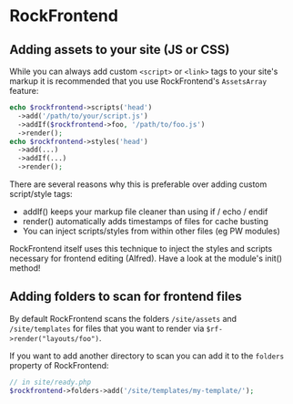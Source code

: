 # RockFrontend

## Adding assets to your site (JS or CSS)

While you can always add custom `<script>` or `<link>` tags to your site's markup it is recommended that you use RockFrontend's `AssetsArray` feature:

```php
echo $rockfrontend->scripts('head')
  ->add('/path/to/your/script.js')
  ->addIf($rockfrontend->foo, '/path/to/foo.js')
  ->render();
echo $rockfrontend->styles('head')
  ->add(...)
  ->addIf(...)
  ->render();
```

There are several reasons why this is preferable over adding custom script/style tags:

* addIf() keeps your markup file cleaner than using if / echo / endif
* render() automatically adds timestamps of files for cache busting
* You can inject scripts/styles from within other files (eg PW modules)

RockFrontend itself uses this technique to inject the styles and scripts necessary for frontend editing (Alfred). Have a look at the module's init() method!

## Adding folders to scan for frontend files

By default RockFrontend scans the folders `/site/assets` and `/site/templates` for files that you want to render via `$rf->render("layouts/foo")`.

If you want to add another directory to scan you can add it to the `folders` property of RockFrontend:

```php
// in site/ready.php
$rockfrontend->folders->add('/site/templates/my-template/');
```
